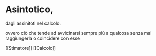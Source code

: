 # Asintotico, 
dagli assinitoti nel calcolo.

ovvero ciò che tende ad avvicinarsi sempre più a qualcosa senza mai raggiungerla o coincidere con esse

[[Stimatore]]
[[Calcolo]]
